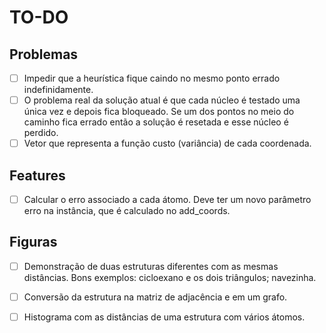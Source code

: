 # TO-DO

## Problemas

- [ ] Impedir que a heurística fique caindo no mesmo ponto errado indefinidamente.
- [ ] O problema real da solução atual é que cada núcleo é testado uma única vez e depois fica bloqueado. Se um dos pontos no meio do caminho fica errado então a solução é resetada e esse núcleo é perdido.
- [ ] Vetor que representa a função custo (variância) de cada coordenada.

## Features

- [ ] Calcular o erro associado a cada átomo. Deve ter um novo parâmetro erro na instância, que é calculado no add_coords.

## Figuras

- [ ] Demonstração de duas estruturas diferentes com as mesmas distâncias. Bons exemplos: cicloexano e os dois triângulos; navezinha.
- [ ] Conversão da estrutura na matriz de adjacência e em um grafo.
- [ ] Histograma com as distâncias de uma estrutura com vários átomos.

